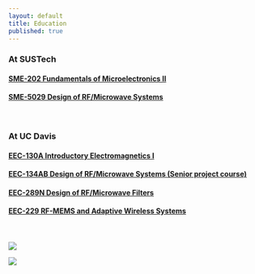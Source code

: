```yaml
---
layout: default
title: Education
published: true
---
```


### At SUSTech

#### [SME-202 Fundamentals of Microelectronics II](_blank)

#### [SME-5029 Design of RF/Microwave Systems](/education/sme5029-eec134.html)

<br>

### At UC Davis

#### [EEC-130A Introductory Electromagnetics I](/education/eec130a.html)

#### [EEC-134AB Design of RF/Microwave Systems (Senior project course)](/education/sme5029-eec134.html)

#### [EEC-289N Design of RF/Microwave Filters](/education/eec289n.html)

#### [EEC-229 RF-MEMS and Adaptive Wireless Systems](/education/eec229.html)

<br>
<br>
<a href="http://music-sustech.github.io/education/confucius_1" target="_blank"> <img align="middle;" src="http://music-sustech.github.io/education/images/teaching_confucius_1.jpg"> </a>

<a href="http://music-sustech.github.io/education/confucius_2" target="_blank"> <img align="middle;" src="http://music-sustech.github.io/education/images/teaching_confucius_2.jpg"> </a>

